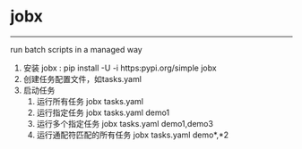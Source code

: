 # jobx
---
run batch scripts in a managed way

1. 安装 jobx : pip install -U -i https:pypi.org/simple jobx
2. 创建任务配置文件，如tasks.yaml
3. 启动任务 
   1. 运行所有任务 jobx tasks.yaml
   2. 运行指定任务 jobx tasks.yaml demo1
   3. 运行多个指定任务 jobx tasks.yaml demo1,demo3
   4. 运行通配符匹配的所有任务 jobx tasks.yaml demo*,*2

